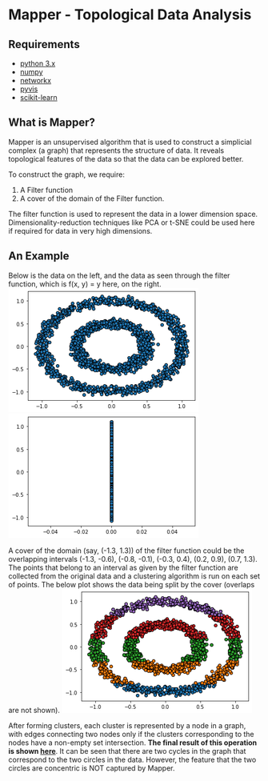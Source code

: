# Mapper - Topological Data Analysis

## Requirements
* [python 3.x](https://www.python.org/)
* [numpy](https://numpy.org/)
* [networkx](https://networkx.github.io/)
* [pyvis](https://pyvis.readthedocs.io/en/latest/)
* [scikit-learn](https://scikit-learn.org/stable/)

## What is Mapper?
Mapper is an unsupervised algorithm that is used to construct a simplicial complex (a graph) that represents the structure of data. It reveals topological features of the data so that the data can be explored better.

To construct the graph, we require:
1. A Filter function
2. A cover of the domain of the Filter function.

The filter function is used to represent the data in a lower dimension space. Dimensionality-reduction techniques like PCA or t-SNE could be used here if required for data in very high dimensions.

## An Example
Below is the data on the left, and the data as seen through the filter function, which is f(x, y) = y here, on the right.
![Scatter plot of the data](content/scatter.png "Data") ![Scater plot of data observed through the filter function](content/scatter_through_lens.png "Data through filter")

A cover of the domain (say, (-1.3, 1.3)) of the filter function could be the overlapping intervals (-1.3, -0.6), (-0.8, -0.1), (-0.3, 0.4), (0.2, 0.9), (0.7, 1.3). The points that belong to an interval as given by the filter function are collected from the original data and a clustering algorithm is run on each set of points. The below plot shows the data being split by the cover (overlaps are not shown).
![Scatter plot of the data segregated by the cover](content/scatter_cover.png "Data after split by cover")

After forming clusters, each cluster is represented by a node in a graph, with edges connecting two nodes only if the clusters corresponding to the nodes have a non-empty set intersection. **The final result of this operation is shown [here](https://thiswasnttaken.github.io//assets/html/mapper.html)**. It can be seen that there are two cycles in the graph that correspond to the two circles in the data. However, the feature that the two circles are concentric is NOT captured by Mapper.
